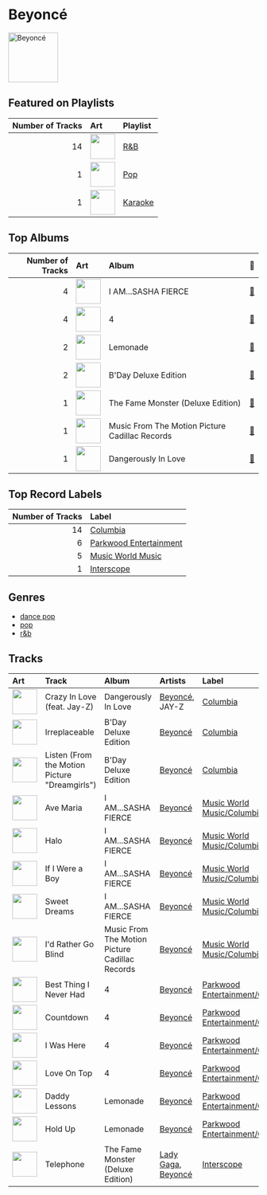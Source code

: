 
# Beyoncé


<img src="https://i.scdn.co/image/ab6761610000e5eb676338904deb80cffb568216" alt="Beyoncé" width="100" />

## Featured on Playlists
|   Number of Tracks | Art                                                                                                                                                                                                                         | Playlist                           |
|-------------------:|:----------------------------------------------------------------------------------------------------------------------------------------------------------------------------------------------------------------------------|:-----------------------------------|
|                 14 | <img src="https://mosaic.scdn.co/640/ab67616d0000b27345680a4a57c97894490a01c1ab67616d0000b27389992f4d7d4ab94937bf9e23ab67616d0000b273e13de7b8662b085b0885ffefab67616d0000b273ff5429125128b43572dbdccd" alt="" width="50" /> | [R&B](../playlists/r_b.md)         |
|                  1 | <img src="https://mosaic.scdn.co/640/ab67616d0000b27341aa6776dc15fbd71a2b4557ab67616d0000b273488df3d22b1f5c0ea15b686aab67616d0000b2739b9a3105ad4ffb91ad2e2798ab67616d0000b273d6ec808748fa5b0c2d3a6618" alt="" width="50" /> | [Pop](../playlists/pop.md)         |
|                  1 | <img src="https://mosaic.scdn.co/640/ab67616d0000b2732d73b1bb77cee09f0278be04ab67616d0000b2736f50b3400595b123a916e0dcab67616d0000b2739ab215825eb77076b1b4b387ab67616d0000b273ff0dae802acb38075786b58c" alt="" width="50" /> | [Karaoke](../playlists/karaoke.md) |
## Top Albums

|   Number of Tracks | Art                                                                                              | Album                                          | 🔗                                                          |
|-------------------:|:-------------------------------------------------------------------------------------------------|:-----------------------------------------------|:-----------------------------------------------------------|
|                  4 | <img src="https://i.scdn.co/image/ab67616d0000b273e13de7b8662b085b0885ffef" alt="" width="50" /> | I AM...SASHA FIERCE                            | [🔗](https://open.spotify.com/album/23Y5wdyP5byMFktZf8AcWU) |
|                  4 | <img src="https://i.scdn.co/image/ab67616d0000b273ff5429125128b43572dbdccd" alt="" width="50" /> | 4                                              | [🔗](https://open.spotify.com/album/1gIC63gC3B7o7FfpPACZQJ) |
|                  2 | <img src="https://i.scdn.co/image/ab67616d0000b27389992f4d7d4ab94937bf9e23" alt="" width="50" /> | Lemonade                                       | [🔗](https://open.spotify.com/album/7dK54iZuOxXFarGhXwEXfF) |
|                  2 | <img src="https://i.scdn.co/image/ab67616d0000b273026e88f624dfb96f2e1ef10b" alt="" width="50" /> | B'Day Deluxe Edition                           | [🔗](https://open.spotify.com/album/0Zd10MKN5j9KwUST0TdBBB) |
|                  1 | <img src="https://i.scdn.co/image/ab67616d0000b2735c9890c0456a3719eeecd8aa" alt="" width="50" /> | The Fame Monster (Deluxe Edition)              | [🔗](https://open.spotify.com/album/6rePArBMb5nLWEaY9aQqL4) |
|                  1 | <img src="https://i.scdn.co/image/ab67616d0000b2734e8e488284a2cf00a613c0a1" alt="" width="50" /> | Music From The Motion Picture Cadillac Records | [🔗](https://open.spotify.com/album/4b2zuwf7CPesdiTg1kFDjU) |
|                  1 | <img src="https://i.scdn.co/image/ab67616d0000b27345680a4a57c97894490a01c1" alt="" width="50" /> | Dangerously In Love                            | [🔗](https://open.spotify.com/album/6oxVabMIqCMJRYN1GqR3Vf) |

## Top Record Labels

|   Number of Tracks | Label                                                         |
|-------------------:|:--------------------------------------------------------------|
|                 14 | [Columbia](../labels/columbia.md)                             |
|                  6 | [Parkwood Entertainment](../labels/parkwood_entertainment.md) |
|                  5 | [Music World Music](../labels/music_world_music.md)           |
|                  1 | [Interscope](../labels/interscope.md)                         |

## Genres

- [dance pop](../genres/dance_pop.md)
- [pop](../genres/pop.md)
- [r&b](../genres/r_b.md)

## Tracks

| Art                                                                                              | Track                                         | Album                                          | Artists                                          | Label                                                    | 💚   | 🔗                                                          |
|:-------------------------------------------------------------------------------------------------|:----------------------------------------------|:-----------------------------------------------|:-------------------------------------------------|:---------------------------------------------------------|:----|:-----------------------------------------------------------|
| <img src="https://i.scdn.co/image/ab67616d0000b27345680a4a57c97894490a01c1" alt="" width="50" /> | Crazy In Love (feat. Jay-Z)                   | Dangerously In Love                            | [Beyoncé](beyonc_.md), JAY-Z                     | [Columbia](../labels/columbia.md)                        |     | [🔗](https://open.spotify.com/track/5IVuqXILoxVWvWEPm82Jxr) |
| <img src="https://i.scdn.co/image/ab67616d0000b273026e88f624dfb96f2e1ef10b" alt="" width="50" /> | Irreplaceable                                 | B'Day Deluxe Edition                           | [Beyoncé](beyonc_.md)                            | [Columbia](../labels/columbia.md)                        |     | [🔗](https://open.spotify.com/track/6RX5iL93VZ5fKmyvNXvF1r) |
| <img src="https://i.scdn.co/image/ab67616d0000b273026e88f624dfb96f2e1ef10b" alt="" width="50" /> | Listen (From the Motion Picture "Dreamgirls") | B'Day Deluxe Edition                           | [Beyoncé](beyonc_.md)                            | [Columbia](../labels/columbia.md)                        | 💚   | [🔗](https://open.spotify.com/track/4z7Ja0RNran3XpIvc1PIQz) |
| <img src="https://i.scdn.co/image/ab67616d0000b273e13de7b8662b085b0885ffef" alt="" width="50" /> | Ave Maria                                     | I AM...SASHA FIERCE                            | [Beyoncé](beyonc_.md)                            | [Music World Music/Columbia](../labels/columbia.md)      |     | [🔗](https://open.spotify.com/track/1j9HwUMSkRUeVFRWlHcFsy) |
| <img src="https://i.scdn.co/image/ab67616d0000b273e13de7b8662b085b0885ffef" alt="" width="50" /> | Halo                                          | I AM...SASHA FIERCE                            | [Beyoncé](beyonc_.md)                            | [Music World Music/Columbia](../labels/columbia.md)      | 💚   | [🔗](https://open.spotify.com/track/3ERa3mEeOnrh2Mc47qM6T1) |
| <img src="https://i.scdn.co/image/ab67616d0000b273e13de7b8662b085b0885ffef" alt="" width="50" /> | If I Were a Boy                               | I AM...SASHA FIERCE                            | [Beyoncé](beyonc_.md)                            | [Music World Music/Columbia](../labels/columbia.md)      | 💚   | [🔗](https://open.spotify.com/track/26NX1wPt1TRCH536yocd6i) |
| <img src="https://i.scdn.co/image/ab67616d0000b273e13de7b8662b085b0885ffef" alt="" width="50" /> | Sweet Dreams                                  | I AM...SASHA FIERCE                            | [Beyoncé](beyonc_.md)                            | [Music World Music/Columbia](../labels/columbia.md)      |     | [🔗](https://open.spotify.com/track/1FKxKGONukVFXWVJxAKmlz) |
| <img src="https://i.scdn.co/image/ab67616d0000b2734e8e488284a2cf00a613c0a1" alt="" width="50" /> | I'd Rather Go Blind                           | Music From The Motion Picture Cadillac Records | [Beyoncé](beyonc_.md)                            | [Music World Music/Columbia](../labels/columbia.md)      | 💚   | [🔗](https://open.spotify.com/track/45eZSR0jA15KPI2HXVSifw) |
| <img src="https://i.scdn.co/image/ab67616d0000b273ff5429125128b43572dbdccd" alt="" width="50" /> | Best Thing I Never Had                        | 4                                              | [Beyoncé](beyonc_.md)                            | [Parkwood Entertainment/Columbia](../labels/columbia.md) |     | [🔗](https://open.spotify.com/track/3lBRNqXjPp2j3JMTCXDTNO) |
| <img src="https://i.scdn.co/image/ab67616d0000b273ff5429125128b43572dbdccd" alt="" width="50" /> | Countdown                                     | 4                                              | [Beyoncé](beyonc_.md)                            | [Parkwood Entertainment/Columbia](../labels/columbia.md) | 💚   | [🔗](https://open.spotify.com/track/3axkNosdVQLZiq1HakuGhc) |
| <img src="https://i.scdn.co/image/ab67616d0000b273ff5429125128b43572dbdccd" alt="" width="50" /> | I Was Here                                    | 4                                              | [Beyoncé](beyonc_.md)                            | [Parkwood Entertainment/Columbia](../labels/columbia.md) | 💚   | [🔗](https://open.spotify.com/track/64Tp4KN5U5rtqrasP5a7FH) |
| <img src="https://i.scdn.co/image/ab67616d0000b273ff5429125128b43572dbdccd" alt="" width="50" /> | Love On Top                                   | 4                                              | [Beyoncé](beyonc_.md)                            | [Parkwood Entertainment/Columbia](../labels/columbia.md) | 💚   | [🔗](https://open.spotify.com/track/1z6WtY7X4HQJvzxC4UgkSf) |
| <img src="https://i.scdn.co/image/ab67616d0000b27389992f4d7d4ab94937bf9e23" alt="" width="50" /> | Daddy Lessons                                 | Lemonade                                       | [Beyoncé](beyonc_.md)                            | [Parkwood Entertainment/Columbia](../labels/columbia.md) | 💚   | [🔗](https://open.spotify.com/track/71OvX5NNLrmz7rpq1ANTQn) |
| <img src="https://i.scdn.co/image/ab67616d0000b27389992f4d7d4ab94937bf9e23" alt="" width="50" /> | Hold Up                                       | Lemonade                                       | [Beyoncé](beyonc_.md)                            | [Parkwood Entertainment/Columbia](../labels/columbia.md) |     | [🔗](https://open.spotify.com/track/0rzNMzZsubFcXSEh7dnem7) |
| <img src="https://i.scdn.co/image/ab67616d0000b2735c9890c0456a3719eeecd8aa" alt="" width="50" /> | Telephone                                     | The Fame Monster (Deluxe Edition)              | [Lady Gaga](lady_gaga.md), [Beyoncé](beyonc_.md) | [Interscope](../labels/interscope.md)                    | 💚   | [🔗](https://open.spotify.com/track/4TCL0qqKyqsMZml0G3M9IM) |